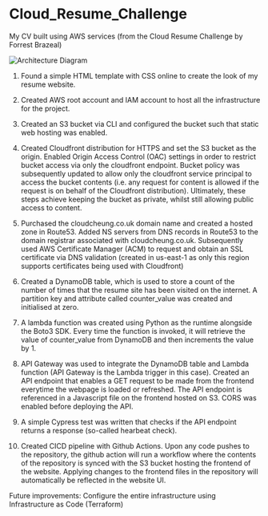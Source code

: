 # Cloud_Resume_Challenge
My CV built using AWS services (from the Cloud Resume Challenge by Forrest Brazeal)

![Architecture Diagram](https://user-images.githubusercontent.com/85294871/211840935-b4320e77-b0c9-43f1-a1c3-2d33acc87972.png)

1. Found a simple HTML template with CSS online to create the look of my resume website.

2. Created AWS root account and IAM account to host all the infrastructure for the project.

3. Created an S3 bucket via CLI and configured the bucket such that static web hosting was enabled.

4. Created Cloudfront distribution for HTTPS and set the S3 bucket as the origin. Enabled Origin Access Control (OAC) settings in order to restrict bucket access via only the cloudfront endpoint. Bucket policy was subsequently updated to allow only the cloudfront service principal to access the bucket contents (i.e. any request for content is allowed if the request is on behalf of the Cloudfront distribution). Ultimately, these steps achieve keeping the bucket as private, whilst still allowing public access to content.

5. Purchased the cloudcheung.co.uk domain name and created a hosted zone in Route53. Added NS servers from DNS records in Route53 to the domain registrar associated with cloudcheung.co.uk. Subsequently used AWS Certificate Manager (ACM) to request and obtain an SSL certificate via DNS validation (created in us-east-1 as only this region supports certificates being used with Cloudfront)

6. Created a DynamoDB table, which is used to store a count of the number of times that the resume site has been visited on the internet. A partition key and attribute called counter_value was created and initialised at zero.

7. A lambda function was created using Python as the runtime alongside the Boto3 SDK. Every time the function is invoked, it will retrieve the value of counter_value from DynamoDB and then increments the value by 1. 

8. API Gateway was used to integrate the DynamoDB table and Lambda function (API Gateway is the Lambda trigger in this case). Created an API endpoint that enables a GET request to be made from the frontend everytime the webpage is loaded or refreshed. The API endpoint is referenced in a Javascript file on the frontend hosted on S3. CORS was enabled before deploying the API.

9. A simple Cypress test was written that checks if the API endpoint returns a response (so-called hearbeat check).

10. Created CICD pipeline with Github Actions. Upon any code pushes to the repository, the github action will run a workflow where the contents of the repository is synced with the S3 bucket hosting the frontend of the website. Applying changes to the frontend files in the repository will automatically be reflected in the website UI.

Future improvements: Configure the entire infrastructure using Infrastructure as Code (Terraform)
